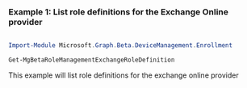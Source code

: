 ### Example 1: List role definitions for the Exchange Online provider

```powershell

Import-Module Microsoft.Graph.Beta.DeviceManagement.Enrollment

Get-MgBetaRoleManagementExchangeRoleDefinition

```
This example will list role definitions for the exchange online provider


